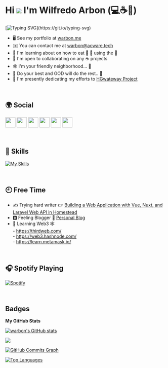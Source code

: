 

# Hi ![](https://user-images.githubusercontent.com/18350557/176309783-0785949b-9127-417c-8b55-ab5a4333674e.gif) I'm Wilfredo Arbon (💻☕🍣)

[![Typing SVG](https://readme-typing-svg.demolab.com?font=Fira+Code&weight=600&size=30&pause=1000&color=3C9C22&width=435&lines=Full+Stack+Web+Developer;Technology+Enthusiast;and+a+Coffee+Lover.;Nice+meeting+you...)](https://git.io/typing-svg)

* 🖥️  See my portfolio at [warbon.me](http://warbon.me)
* ✉️  You can contact me at [warbon@acware.tech](mailto:warbon@acware.tech)
* 🧠  I'm learning about on how to eat 🍣 🍜 using the 🥢
* 🤝  I'm open to collaborating on any ☕ projects 
* 🕸️  I'm your friendly neighborhood... 🤫
* 💪  Do your best and GOD will do the rest.. 🙏
* 🎯  I'm presently dedicating my efforts to [HGwateway Project](https://hgateway.vercel.app)
<br>

## 🌍 Social

<p align="left"> <a href="https://discord.com/users/warbon#5506" target="_blank" rel="noreferrer"><img src="https://raw.githubusercontent.com/danielcranney/readme-generator/main/public/icons/socials/discord.svg" width="32" height="32" /></a> <a href="https://www.facebook.com/wilfredo.arbon" target="_blank" rel="noreferrer"><img src="https://raw.githubusercontent.com/danielcranney/readme-generator/main/public/icons/socials/facebook.svg" width="32" height="32" /></a> <a href="https://www.github.com/warbon" target="_blank" rel="noreferrer"><img src="https://raw.githubusercontent.com/danielcranney/readme-generator/main/public/icons/socials/github.svg" width="32" height="32" /></a> <a href="https://www.linkedin.com/in/wilfredo-arbon" target="_blank" rel="noreferrer"><img src="https://raw.githubusercontent.com/danielcranney/readme-generator/main/public/icons/socials/linkedin.svg" width="32" height="32" /></a> <a href="https://www.twitter.com/776172626f6e" target="_blank" rel="noreferrer"><img src="https://raw.githubusercontent.com/danielcranney/readme-generator/main/public/icons/socials/twitter.svg" width="32" height="32" /></a>
 <a href="https://warbon.hashnode.dev" target="_blank" rel="noreferrer"><img src="https://raw.githubusercontent.com/danielcranney/readme-generator/main/public/icons/socials/hashnode.svg" width="32" height="32" /></a>
</p>

<br>

## 🔧 Skills

[![My Skills](https://skillicons.dev/icons?i=vue,nuxtjs,laravel,js,html,css,azure,cs,dotnet,git,heroku,mysql,postman,supabase,ts,vercel,visualstudio,vscode,tailwind,github&perline=10)](https://warbon.me)

<br>

## 🕘 Free Time
* ✍️ Trying hard writer 👉 [Building a Web Application with Vue, Nuxt, and Laravel Web API in Homestead](https://warbon.gitbook.io)
* 🅱️ Feeling Blogger 🤭 [Personal Blog](https://blog.warbon.me)
* 🧠 Learning Web3 🕸️ <br/>
        - https://thirdweb.com/ <br/>
        - https://web3.hashnode.com/ <br/>
        - https://learn.metamask.io/  


<br>

## 🎧 Spotify Playing

[![Spotify](https://spotify-readme.warbon.me/api/spotify?background_color=0d1117&border_color=ffffff)](https://open.spotify.com/user/22kjfgytbca6mhrblint7e22a)

<br>

## Badges

<b>My GitHub Stats</b>

<a href="http://www.github.com/warbon"><img src="https://github-readme-stats.vercel.app/api?username=warbon&show_icons=true&hide=&count_private=true&title_color=0891b2&text_color=ffffff&icon_color=0891b2&bg_color=1c1917&hide_border=true&show_icons=true" alt="warbon's GitHub stats" /></a>

<a href="http://www.github.com/warbon"><img src="https://github-readme-streak-stats.herokuapp.com/?user=warbon&stroke=ffffff&background=1c1917&ring=0891b2&fire=0891b2&currStreakNum=ffffff&currStreakLabel=0891b2&sideNums=ffffff&sideLabels=ffffff&dates=ffffff&hide_border=true" /></a>

<a href="http://www.github.com/warbon"><img src="https://github-readme-activity-graph.cyclic.app/graph?username=warbon&bg_color=1c1917&color=ffffff&line=0891b2&point=ffffff&area_color=1c1917&area=true&hide_border=true&custom_title=GitHub%20Commits%20Graph" alt="GitHub Commits Graph" /></a>

<a href="https://github.com/warbon" align="left"><img src="https://github-readme-stats.vercel.app/api/top-langs/?username=warbon&langs_count=10&title_color=0891b2&text_color=ffffff&icon_color=0891b2&bg_color=1c1917&hide_border=true&locale=en&custom_title=Top%20%Languages" alt="Top Languages" /></a>



